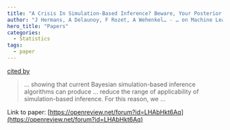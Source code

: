 ```yaml
---
title: "A Crisis In Simulation-Based Inference? Beware, Your Posterior Approximations Can Be Unfaithful"
author: "J Hermans, A Delaunoy, F Rozet, A Wehenkel… - … on Machine Learning … - openreview.net"
hero_title: "Papers"
categories:
  - Statistics
tags:
  - paper
---
```

[cited by](https://scholar.google.com/scholar?cites=6138961182332794768&as_sdt=5,36&sciodt=0,36&hl=en&num=20)

>… showing that current Bayesian simulation-based inference algorithms can produce … reduce the range of applicability of simulation-based inference. For this reason, we …

Link to paper: [https://openreview.net/forum?id=LHAbHkt6Aq](https://openreview.net/forum?id=LHAbHkt6Aq)
